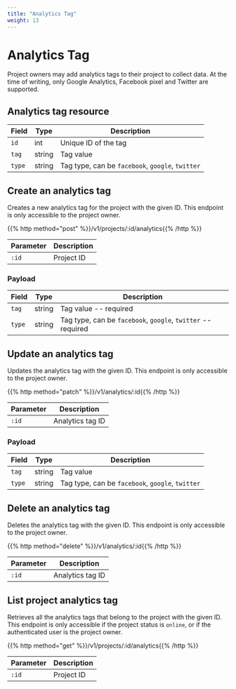```yaml
---
title: "Analytics Tag"
weight: 13
---
```


# Analytics Tag

Project owners may add analytics tags to their project to collect data. At the time of writing, only Google Analytics, Facebook pixel and Twitter are supported.

## Analytics tag resource

| Field  | Type   | Description                                      |
| ------ | ------ | ------------------------------------------------ |
| `id`   | int    | Unique ID of the tag                             |
| `tag`  | string | Tag value                                        |
| `type` | string | Tag type, can be `facebook`, `google`, `twitter` |

## Create an analytics tag

Creates a new analytics tag for the project with the given ID. This endpoint is only accessible to the project owner.

{{% http method="post" %}}/v1/projects/:id/analytics{{% /http %}}

| Parameter | Description |
| --------- | ----------- |
| `:id`     | Project ID  |

### Payload

| Field  | Type   | Description                                                  |
| ------ | ------ | ------------------------------------------------------------ |
| `tag`  | string | Tag value -- required                                        |
| `type` | string | Tag type, can be `facebook`, `google`, `twitter` -- required |

## Update an analytics tag

Updates the analytics tag with the given ID. This endpoint is only accessible to the project owner.

{{% http method="patch" %}}/v1/analytics/:id{{% /http %}}

| Parameter | Description      |
| --------- | ---------------- |
| `:id`     | Analytics tag ID |

### Payload

| Field  | Type   | Description                                      |
| ------ | ------ | ------------------------------------------------ |
| `tag`  | string | Tag value                                        |
| `type` | string | Tag type, can be `facebook`, `google`, `twitter` |

## Delete an analytics tag

Deletes the analytics tag with the given ID. This endpoint is only accessible to the project owner.

{{% http method="delete" %}}/v1/analytics/:id{{% /http %}}

| Parameter | Description      |
| --------- | ---------------- |
| `:id`     | Analytics tag ID |

## List project analytics tag

Retrieves all the analytics tags that belong to the project with the given ID. This endpoint is only accessible if the project status is `online`, or if the authenticated user is the project owner.

{{% http method="get" %}}/v1/projects/:id/analytics{{% /http %}}

| Parameter | Description |
| --------- | ----------- |
| `:id`     | Project ID  |
